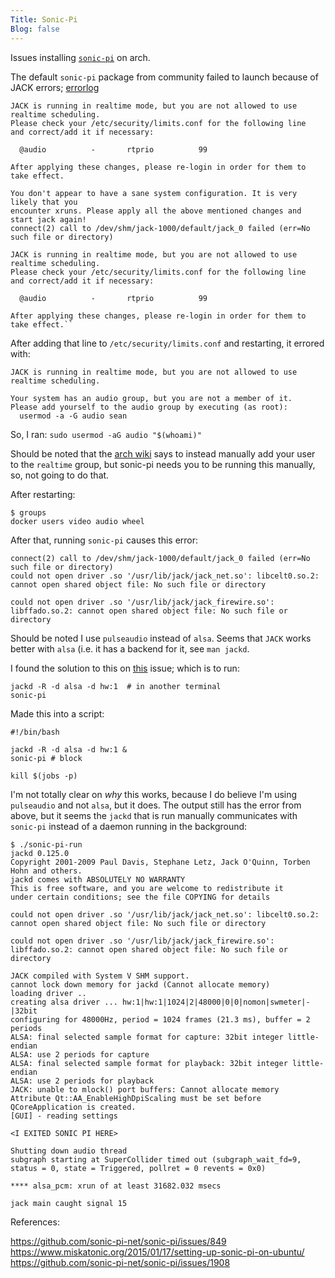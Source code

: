 ```yaml
---
Title: Sonic-Pi
Blog: false
---
```


Issues installing [`sonic-pi`](https://github.com/sonic-pi-net/sonic-pi/blob/main/INSTALL-LINUX.md) on arch.


The default `sonic-pi` package from community failed to launch because of JACK errors; [errorlog](https://gist.github.com/seanbreckenridge/99fa2e3d94d30b3193a903634990f06f)

```
JACK is running in realtime mode, but you are not allowed to use realtime scheduling.
Please check your /etc/security/limits.conf for the following line
and correct/add it if necessary:

  @audio          -       rtprio          99

After applying these changes, please re-login in order for them to take effect.

You don't appear to have a sane system configuration. It is very likely that you
encounter xruns. Please apply all the above mentioned changes and start jack again!
connect(2) call to /dev/shm/jack-1000/default/jack_0 failed (err=No such file or directory)

JACK is running in realtime mode, but you are not allowed to use realtime scheduling.
Please check your /etc/security/limits.conf for the following line
and correct/add it if necessary:

  @audio          -       rtprio          99

After applying these changes, please re-login in order for them to take effect.``
```

After adding that line to `/etc/security/limits.conf` and restarting, it errored with:

```
JACK is running in realtime mode, but you are not allowed to use realtime scheduling.

Your system has an audio group, but you are not a member of it.
Please add yourself to the audio group by executing (as root):
  usermod -a -G audio sean
```

So, I ran: `sudo usermod -aG audio "$(whoami)"`

Should be noted that the [arch wiki](https://wiki.archlinux.org/index.php/JACK_Audio_Connection_Kit) says to instead manually add your user to the `realtime` group, but sonic-pi needs you to be running this manually, so, not going to do that.

After restarting:

```
$ groups
docker users video audio wheel
```

After that, running `sonic-pi` causes this error:

```
connect(2) call to /dev/shm/jack-1000/default/jack_0 failed (err=No such file or directory)
could not open driver .so '/usr/lib/jack/jack_net.so': libcelt0.so.2: cannot open shared object file: No such file or directory

could not open driver .so '/usr/lib/jack/jack_firewire.so': libffado.so.2: cannot open shared object file: No such file or directory
```

Should be noted I use `pulseaudio` instead of `alsa`. Seems that `JACK` works better with `alsa` (i.e. it has a backend for it, see `man jackd`.

I found the solution to this on [this](https://github.com/sonic-pi-net/sonic-pi/issues/1908) issue; which is to run:

```
jackd -R -d alsa -d hw:1  # in another terminal
sonic-pi
```

Made this into a script:

```
#!/bin/bash

jackd -R -d alsa -d hw:1 &
sonic-pi # block

kill $(jobs -p)
```

I'm not totally clear on *why* this works, because I do believe I'm using `pulseaudio` and not `alsa`, but it does. The output still has the error from above, but it seems the `jackd` that is run manually communicates with `sonic-pi` instead of a daemon running in the background:

```
$ ./sonic-pi-run
jackd 0.125.0
Copyright 2001-2009 Paul Davis, Stephane Letz, Jack O'Quinn, Torben Hohn and others.
jackd comes with ABSOLUTELY NO WARRANTY
This is free software, and you are welcome to redistribute it
under certain conditions; see the file COPYING for details

could not open driver .so '/usr/lib/jack/jack_net.so': libcelt0.so.2: cannot open shared object file: No such file or directory

could not open driver .so '/usr/lib/jack/jack_firewire.so': libffado.so.2: cannot open shared object file: No such file or directory

JACK compiled with System V SHM support.
cannot lock down memory for jackd (Cannot allocate memory)
loading driver ..
creating alsa driver ... hw:1|hw:1|1024|2|48000|0|0|nomon|swmeter|-|32bit
configuring for 48000Hz, period = 1024 frames (21.3 ms), buffer = 2 periods
ALSA: final selected sample format for capture: 32bit integer little-endian
ALSA: use 2 periods for capture
ALSA: final selected sample format for playback: 32bit integer little-endian
ALSA: use 2 periods for playback
JACK: unable to mlock() port buffers: Cannot allocate memory
Attribute Qt::AA_EnableHighDpiScaling must be set before QCoreApplication is created.
[GUI] - reading settings

<I EXITED SONIC PI HERE>

Shutting down audio thread
subgraph starting at SuperCollider timed out (subgraph_wait_fd=9, status = 0, state = Triggered, pollret = 0 revents = 0x0)

**** alsa_pcm: xrun of at least 31682.032 msecs

jack main caught signal 15
```


References:

<https://github.com/sonic-pi-net/sonic-pi/issues/849>
<https://www.miskatonic.org/2015/01/17/setting-up-sonic-pi-on-ubuntu/>
<https://github.com/sonic-pi-net/sonic-pi/issues/1908>

